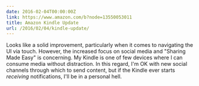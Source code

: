 ```yaml
---
date: 2016-02-04T00:00:00Z
link: https://www.amazon.com/b?node=13550053011
title: Amazon Kindle Update
url: /2016/02/04/kindle-update/
---
```


Looks like a solid improvement, particularly when it comes to navigating the UI via touch. However, the increased focus on social media and "Sharing Made Easy" is concerning. My Kindle is one of few devices where I can consume media without distraction. In this regard, I'm OK with new social channels through which to send content, but if the Kindle ever starts _receiving_ notifications, I'll be in a personal hell. 